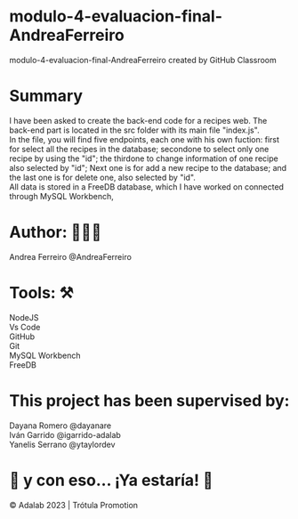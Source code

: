 # modulo-4-evaluacion-final-AndreaFerreiro
modulo-4-evaluacion-final-AndreaFerreiro created by GitHub Classroom
# Summary

I have been asked to create the back-end code for a recipes web.
The back-end part is located in the src folder with its main file "index.js".  
In the file, you will find five endpoints, each one with his own fuction: first for select all the recipes in the database; secondone to select only one recipe by using the "id"; the thirdone to change information of one recipe also selected by "id"; Next one is for add a new recipe to the database; and the last one is for delete one, also selected by "id".  
All data is stored in a FreeDB database, which I have worked on connected through MySQL Workbench,

# Author: 👩🏻‍💻

Andrea Ferreiro @AndreaFerreiro

# Tools: ⚒️

NodeJS  
Vs Code  
GitHub   
Git  
MySQL Workbench  
FreeDB

# This project has been supervised by:

Dayana Romero @dayanare  
Iván Garrido @igarrido-adalab  
Yanelis Serrano @ytaylordev  

# 💫 y con eso... ¡Ya estaría! 💫
© Adalab 2023 | Trótula Promotion
